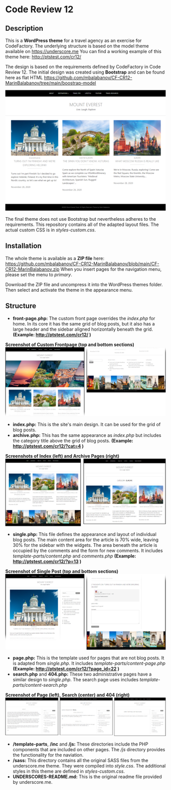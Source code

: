 # Code Review 12

## Description
This is a __WordPress theme__ for a travel agency as an exercise for CodeFactory. The underlying structure is based on the model theme available on https://underscore.me You can find a working example of this theme here: http://ptstest.com/cr12/ 

The design is based on the requirements defined by CodeFactory in Code Review 12. The initial design was created using __Bootstrap__ and can be found here as flat HTML https://github.com/mbalabanov/CF-CR12-MarinBalabanov/tree/main/boostrap-model

<kbd>![Screenshot](screenshot.png)</kbd>

The final theme does not use Bootstrap but nevertheless adheres to the requirements. This repository contains all of the adapted layout files. The actual custom CSS is in _styles-custom.css_.

## Installation
The whole theme is available as a __ZIP file__ here: https://github.com/mbalabanov/CF-CR12-MarinBalabanov/blob/main/CF-CR12-MarinBalabanov.zip
When you insert pages for the navigation menu, please set the menu to _primary_.

Download the ZIP file and uncompress it into the WordPress themes folder. Then select and activate the theme in the appearance menu.

## Structure
- __front-page.php:__ The custom front page overrides the _index.php_ for home. In its core it has the same grid of blog posts, but it also has a large header and the sidebar aligned horizontally beneath the grid. __(Example: http://ptstest.com/cr12/ )__

__Screenshot of Custom Frontpage (top and bottom sections)__
![Custom Front Page](img/front.png)

- __index.php:__ This is the site's main design. It can be used for the grid of blog posts.
- __archive.php:__ This has the same appearance as _index.php_ but includes the category title above the grid of blog posts. __(Example: http://ptstest.com/cr12/?cat=4 )__

__Screenshots of Index (left) and Archive Pages (right)__
![Custom Front Page](img/index-category.png)

- __single.php:__ This file defines the appearance and layout of individual blog posts. The main content area for the article is 70% wide, leaving 30% for the sidebar with the widgets. The area beneath the article is occupied by the comments and the form for new comments. It includes _template-parts/content.php_ and _comments.php_ __(Example: http://ptstest.com/cr12/?p=13 )__

__Screenshot of Single Post (top and bottom sections)__
![Post](img/post.png)

- __page.php:__ This is the template used for pages that are not blog posts. It is adapted from _single.php_.  It includes _template-parts/content-page.php_ __(Example: http://ptstest.com/cr12/?page_id=22 )__
- __search.php__ and __404.php:__ These two administrative pages have a similar design to _single.php_. The search page uses includes _template-parts/content-search.php_

__Screenshot of Page (left), Search (center) and 404 (right)__
![Page, search and 404](img/page-search-404.png)

- __/template-parts__, __/inc__ and __/js:__ These directories include the PHP components that are included on other pages. The _/js_ directory provides the functionality for the naviation.
- __/sass:__ This directory contains all the original SASS files from the underscore.me theme. They were compiled into _style.css_. The additional styles in this theme are defined in _styles-custom.css_.
- __UNDERSCORES-README.md:__ This is the original readme file provided by underscore.me.
